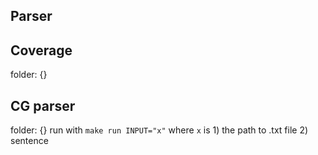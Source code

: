 ## Parser

## Coverage
folder: {}

## CG parser
folder: {}
run with `make run INPUT="x"` where `x` is 1) the path to .txt file 2) sentence
